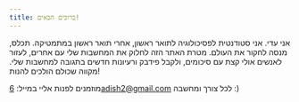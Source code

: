 ```yaml
---
title: ברוכים הבאים!
---
```


אני עדי. אני סטודנטית לפסיכולוגיה לתואר ראשון, אחרי תואר ראשון במתמטיקה.
תכלס, מנסה לחקור את העולם. 
מטרת האתר הזה לחלוק את המחשבות שלי עם אחרים, לעזור לאנשים אולי קצת עם סיכומים, ולקבל פידבק ורעיונות חדשים בתגובה למחשבות שלי.
מקווה שכולם הולכים להנות!


מוזמנים לפנות אליי במייל: 6adish2@gmail.com לכל צורך ומחשבה :)